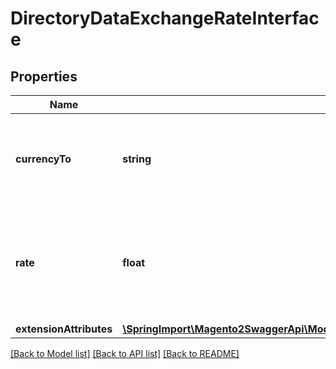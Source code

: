 # DirectoryDataExchangeRateInterface

## Properties
Name | Type | Description | Notes
------------ | ------------- | ------------- | -------------
**currencyTo** | **string** | The currency code associated with the exchange rate. | 
**rate** | **float** | The exchange rate for the associated currency and the store&#39;s base currency. | 
**extensionAttributes** | [**\SpringImport\Magento2SwaggerApi\Model\DirectoryDataExchangeRateExtensionInterface**](DirectoryDataExchangeRateExtensionInterface.md) |  | [optional] 

[[Back to Model list]](../README.md#documentation-for-models) [[Back to API list]](../README.md#documentation-for-api-endpoints) [[Back to README]](../README.md)



